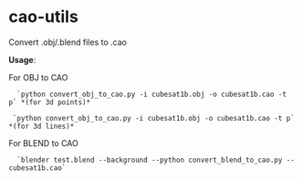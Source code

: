 # cao-utils
Convert .obj/.blend files to .cao

**Usage**:

For OBJ to CAO

      `python convert_obj_to_cao.py -i cubesat1b.obj -o cubesat1b.cao -t p` *(for 3d points)*
  
     `python convert_obj_to_cao.py -i cubesat1b.obj -o cubesat1b.cao -t p` *(for 3d lines)*
  
  For BLEND to CAO
  
      `blender test.blend --background --python convert_blend_to_cao.py -- cubesat1b.cao` 
